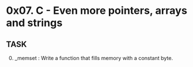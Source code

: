 # 0x07. C - Even more pointers, arrays and strings

## TASK
0. _memset : Write a function that fills memory with a constant byte.